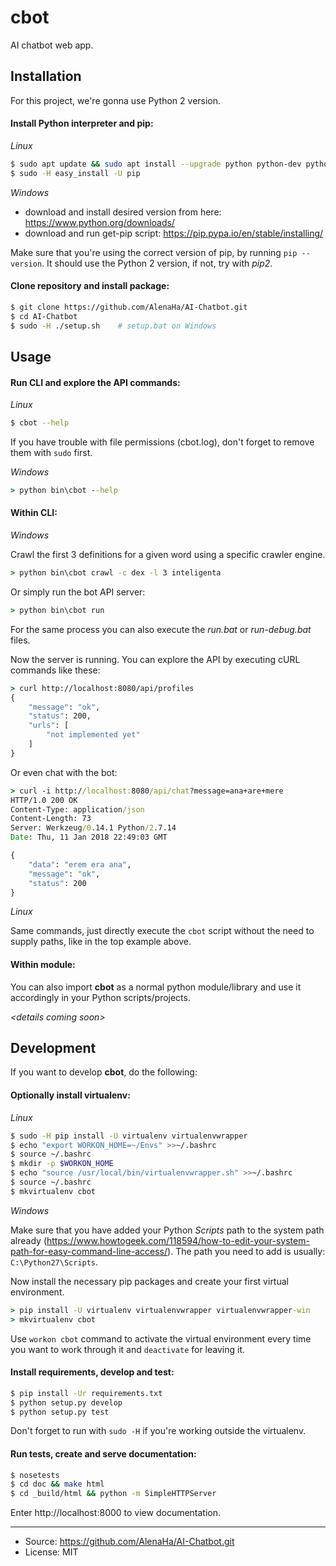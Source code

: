 # cbot

AI chatbot web app.


## Installation

For this project, we're gonna use Python 2 version.

#### Install Python interpreter and pip:

*Linux*

```bash
$ sudo apt update && sudo apt install --upgrade python python-dev python-setuptools
$ sudo -H easy_install -U pip
```

*Windows*
- download and install desired version from here: https://www.python.org/downloads/
- download and run get-pip script: https://pip.pypa.io/en/stable/installing/

Make sure that you're using the correct version of pip, by running
`pip --version`. It should use the Python 2 version, if not, try with *pip2*.

#### Clone repository and install package:

```bash
$ git clone https://github.com/AlenaHa/AI-Chatbot.git
$ cd AI-Chatbot
$ sudo -H ./setup.sh    # setup.bat on Windows
```


## Usage

#### Run CLI and explore the API commands:

*Linux*

```bash
$ cbot --help
```

If you have trouble with file permissions (cbot.log), don't forget to remove
them with `sudo` first.

*Windows*

```bat
> python bin\cbot --help
```

#### Within CLI:

*Windows*

Crawl the first 3 definitions for a given word using a specific crawler engine.

```bat
> python bin\cbot crawl -c dex -l 3 inteligenta
```

Or simply run the bot API server:

```bat
> python bin\cbot run
```

For the same process you can also execute the *run.bat* or *run-debug.bat* files.

Now the server is running. You can explore the API by executing cURL commands
like these:

```bat
> curl http://localhost:8080/api/profiles
{
    "message": "ok",
    "status": 200,
    "urls": [
        "not implemented yet"
    ]
}
```

Or even chat with the bot:

```bat
> curl -i http://localhost:8080/api/chat?message=ana+are+mere
HTTP/1.0 200 OK
Content-Type: application/json
Content-Length: 73
Server: Werkzeug/0.14.1 Python/2.7.14
Date: Thu, 11 Jan 2018 22:49:03 GMT

{
    "data": "erem era ana", 
    "message": "ok", 
    "status": 200
}
```

*Linux*

Same commands, just directly execute the `cbot` script without the need to
supply paths, like in the top example above. 

#### Within module:

You can also import **cbot** as a normal python module/library and use it
accordingly in your Python scripts/projects.

*\<details coming soon\>*

## Development

If you want to develop **cbot**, do the following:

#### Optionally install virtualenv:

*Linux*

```bash
$ sudo -H pip install -U virtualenv virtualenvwrapper
$ echo "export WORKON_HOME=~/Envs" >>~/.bashrc
$ source ~/.bashrc
$ mkdir -p $WORKON_HOME
$ echo "source /usr/local/bin/virtualenvwrapper.sh" >>~/.bashrc
$ source ~/.bashrc
$ mkvirtualenv cbot
```

*Windows*

Make sure that you have added your Python *Scripts* path to the system
path already (https://www.howtogeek.com/118594/how-to-edit-your-system-path-for-easy-command-line-access/).
The path you need to add is usually: `C:\Python27\Scripts`.

Now install the necessary pip packages and create your first virtual environment.

```bat
> pip install -U virtualenv virtualenvwrapper virtualenvwrapper-win
> mkvirtualenv cbot
```

Use `workon cbot` command to activate the virtual environment every time you
want to work through it and `deactivate` for leaving it.

#### Install requirements, develop and test:

```bash
$ pip install -Ur requirements.txt
$ python setup.py develop
$ python setup.py test
```

Don't forget to run with `sudo -H` if you're working outside the virtualenv.

#### Run tests, create and serve documentation:

```bash
$ nosetests
$ cd doc && make html
$ cd _build/html && python -m SimpleHTTPServer
```

Enter http://localhost:8000 to view documentation.

----

* Source: https://github.com/AlenaHa/AI-Chatbot.git
* License: MIT
